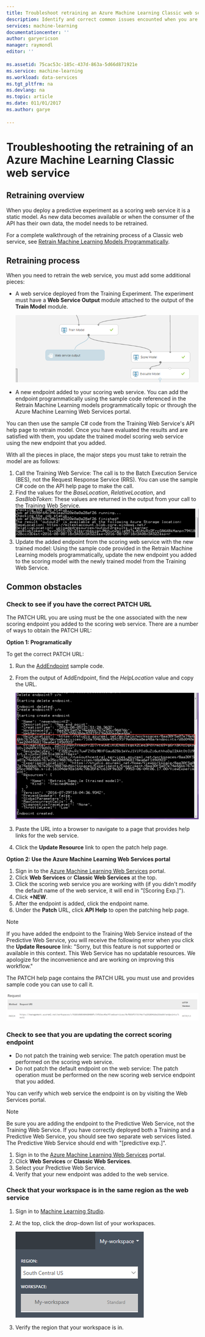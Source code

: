 ```yaml
---
title: Troubleshoot retraining an Azure Machine Learning Classic web service | Microsoft Docs
description: Identify and correct common issues encounted when you are retraining the model for an Azure Machine Learning Web Service.
services: machine-learning
documentationcenter: ''
author: garyericson
manager: raymondl
editor: ''

ms.assetid: 75cac53c-185c-437d-863a-5d66d871921e
ms.service: machine-learning
ms.workload: data-services
ms.tgt_pltfrm: na
ms.devlang: na
ms.topic: article
ms.date: 011/01/2017
ms.author: garye

---
```

# Troubleshooting the retraining of an Azure Machine Learning Classic web service
## Retraining overview
When you deploy a predictive experiment as a scoring web service it is a static model. As new data becomes available or when the consumer of the API has their own data, the model needs to be retrained. 

For a complete walkthrough of the retraining process of a Classic web service, see [Retrain Machine Learning Models Programmatically](retrain-models-programmatically.md).

## Retraining process
When you need to retrain the web service, you must add some additional pieces:

* A web service deployed from the Training Experiment. The experiment must have a **Web Service Output** module attached to the output of the **Train Model** module.  
  
    ![Attach the web service output to the train model.][image1]
* A new endpoint added to your scoring web service.  You can add the endpoint programmatically using the sample code referenced in the Retrain Machine Learning models programmatically topic or through the Azure Machine Learning Web Services portal.

You can then use the sample C# code from the Training Web Service's API help page to retrain model. Once you have evaluated the results and are satisfied with them, you update the trained model scoring web service using the new endpoint that you added.

With all the pieces in place, the major steps you must take to retrain the model are as follows:

1. Call the Training Web Service:  The call is to the Batch Execution Service (BES), not the Request Response Service (RRS). You can use the sample C# code on the API help page to make the call. 
2. Find the values for the *BaseLocation*, *RelativeLocation*, and *SasBlobToken*: These values are returned in the output from your call to the Training Web Service. 
   ![showing the output of the retraining sample and the BaseLocation, RelativeLocation, and  SasBlobToken values.][image6]
3. Update the added endpoint from the scoring web service with the new trained model: Using the sample code provided in the Retrain Machine Learning models programmatically, update the new endpoint you added to the scoring model with the newly trained model from the Training Web Service.

## Common obstacles
### Check to see if you have the correct PATCH URL
The PATCH URL you are using must be the one associated with the new scoring endpoint you added to the scoring web service. There are a number of ways to obtain the PATCH URL:

**Option 1: Programatically**

To get the correct PATCH URL:

1. Run the [AddEndpoint](https://github.com/raymondlaghaeian/AML_EndpointMgmt/blob/master/Program.cs) sample code.
2. From the output of AddEndpoint, find the *HelpLocation* value and copy the URL.
   
   ![HelpLocation in the output of the addEndpoint sample.][image2]
3. Paste the URL into a browser to navigate to a page that provides help links for the web service.
4. Click the **Update Resource** link to open the patch help page.

**Option 2: Use the Azure Machine Learning Web Services portal**

1. Sign in to the [Azure Machine Learning Web Services](https://services.azureml.net/) portal.
2. Click **Web Services** or **Classic Web Services** at the top.
4. Click the scoring web service you are working with (if you didn't modify the default name of the web service, it will end in "[Scoring Exp.]").
5. Click **+NEW**.
6. After the endpoint is added, click the endpoint name.
7. Under the **Patch** URL, click **API Help** to open the patching help page.

> [!NOTE]
> If you have added the endpoint to the Training Web Service instead of the Predictive Web Service, you will receive the following error when you click the **Update Resource** link: "Sorry, but this feature is not supported or available in this context. This Web Service has no updatable resources. We apologize for the inconvenience and are working on improving this workflow."
> 
> 

The PATCH help page contains the PATCH URL you must use and provides sample code you can use to call it.

![Patch URL.][image5]

### Check to see that you are updating the correct scoring endpoint
* Do not patch the training web service: The patch operation must be performed on the scoring web service.
* Do not patch the default endpoint on the web service: The patch operation must be performed on the new scoring web service endpoint that you added.

You can verify which web service the endpoint is on by visiting the Web Services portal. 

> [!NOTE]
> Be sure you are adding the endpoint to the Predictive Web Service, not the Training Web Service. If you have correctly deployed both a Training and a Predictive Web Service, you should see two separate web services listed. The Predictive Web Service should end with "[predictive exp.]".
> 
> 

1. Sign in to the [Azure Machine Learning Web Services](https://services.azureml.net/) portal.
2. Click **Web Services** or **Classic Web Services**.
3. Select your Predictive Web Service.
4. Verify that your new endpoint was added to the web service.

### Check that your workspace is in the same region as the web service
1. Sign in to [Machine Learning Studio](https://studio.azureml.net/).
2. At the top, click the drop-down list of your workspaces.

   ![Machine learning region UI.][image4]

3. Verify the region that your workspace is in.

<!-- Image Links -->

[image1]: ./media/troubleshooting-retraining-a-model/ml-studio-tm-connnected-to-web-service-out.png
[image2]: ./media/troubleshooting-retraining-a-model/addEndpoint-output.png
[image3]: ./media/troubleshooting-retraining-a-model/azure-portal-update-resource.png
[image4]: ./media/troubleshooting-retraining-a-model/check-workspace-region.png
[image5]: ./media/troubleshooting-retraining-a-model/ml-help-page-patch-url.png
[image6]: ./media/troubleshooting-retraining-a-model/retraining-output.png
[image7]: ./media/troubleshooting-retraining-a-model/web-services-tab.png
